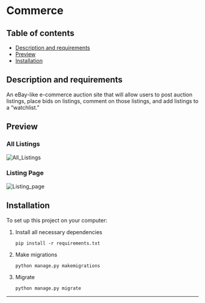 # Commerce

## Table of contents
- [Description and requirements](#description-and-requirements)
- [Preview](#preview)
- [Installation](#installation)

## Description and requirements
An eBay-like e-commerce auction site that will allow users to post auction listings, place bids on listings, comment on those listings, and add listings to a “watchlist.”

## Preview
### All Listings
![All_Listings](https://github.com/ZhuoweiWen/Commerce/assets/36636157/1972808c-ca2d-40ef-9ee1-b4a176183ee8)

### Listing Page
![Listing_page](https://github.com/ZhuoweiWen/Commerce/assets/36636157/b965573c-46a8-4d8c-9e68-0b8f5ddc50e0)

## Installation
To set up this project on your computer:
1. Install all necessary dependencies
    ```
    pip install -r requirements.txt
    ```
2. Make migrations
    ```
    python manage.py makemigrations
    ```
3. Migrate
    ```
    python manage.py migrate
    ```

---
